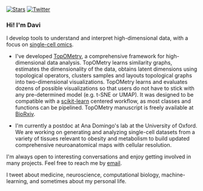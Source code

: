 [![Stars](https://img.shields.io/github/stars/davisidarta?style=social)](https://github.com/davisidarta/davisidarta)
[![Twitter](https://img.shields.io/twitter/url/https/twitter.com/DaviSidarta.svg?label=Follow%20%40davisidarta&style=social)](https://twitter.com/davisidarta)

### Hi! I'm Davi


I develop tools to understand and interpret high-dimensional data, with a focus on [single-cell omics](https://en.wikipedia.org/wiki/Single-cell_analysis). 


-  I've developed [TopOMetry](https://topometry.readthedocs.io/en/latest/), a comprehensive framework for high-dimensional data analysis. TopOMetry learns similarity graphs, estimates the dimensionality of the data, obtains latent dimensions using topological operators, clusters samples and layouts topological graphs into two-dimensional visualizations. TopOMetry learns and evaluates dozens of possible visualizations so that users do not have to stick with any pre-determined model (e.g. t-SNE or UMAP). It was designed to be compatible with a [scikit-learn](https://scikit-learn.org/stable/index.html) centered workflow, as most classes and functions can be pipelined. TopOMetry manuscript is freely available at [BioRxiv](https://www.biorxiv.org/content/10.1101/2022.03.14.484134v1).
  
  
-  I'm currently a postdoc at Ana Domingo's lab at the University of Oxford. We are working on generating and analyzing single-cell datasets from a variety of tissues relevant to obesity and metabolism to build updated comprehensive neuroanatomical maps with cellular resolution.


I'm always open to interesting conversations and enjoy getting involved in many projects. Feel free to reach me by [email](mailto:davi.oliveira@dpag.ox.ac.uk). 


I tweet about medicine, neuroscience, computational biology, machine-learning, and sometimes about my personal life.    



<!--
**davisidarta/davisidarta** is a ✨ _special_ ✨ repository because its `README.md` (this file) appears on your GitHub profile.
